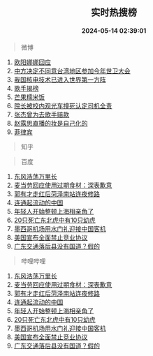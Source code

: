 <div align="center"><h2>实时热搜榜</h2><h4>2024-05-14 02:39:01</h4></div>

> 微博  

1. [欧阳娜娜回应](https://s.weibo.com/weibo?q=%E6%AC%A7%E9%98%B3%E5%A8%9C%E5%A8%9C%E5%9B%9E%E5%BA%94&t=31&band_rank=1&Refer=top)<br />
2. [中方决定不同意台湾地区参加今年世卫大会](https://s.weibo.com/weibo?q=%23%E4%B8%AD%E6%96%B9%E5%86%B3%E5%AE%9A%E4%B8%8D%E5%90%8C%E6%84%8F%E5%8F%B0%E6%B9%BE%E5%9C%B0%E5%8C%BA%E5%8F%82%E5%8A%A0%E4%BB%8A%E5%B9%B4%E4%B8%96%E5%8D%AB%E5%A4%A7%E4%BC%9A%23&t=31&band_rank=2&Refer=top)<br />
3. [我国核电技术已进入世界第一方阵](https://s.weibo.com/weibo?q=%23%E6%88%91%E5%9B%BD%E6%A0%B8%E7%94%B5%E6%8A%80%E6%9C%AF%E5%B7%B2%E8%BF%9B%E5%85%A5%E4%B8%96%E7%95%8C%E7%AC%AC%E4%B8%80%E6%96%B9%E9%98%B5%23&t=31&band_rank=3&Refer=top)<br />
4. [歌手揭榜](https://s.weibo.com/weibo?q=%E6%AD%8C%E6%89%8B%E6%8F%AD%E6%A6%9C&t=31&band_rank=4&Refer=top)<br />
5. [芒果糯米饭](https://s.weibo.com/weibo?q=%E8%8A%92%E6%9E%9C%E7%B3%AF%E7%B1%B3%E9%A5%AD&t=31&band_rank=5&Refer=top)<br />
6. [院长被校内观光车撞死认定司机全责](https://s.weibo.com/weibo?q=%23%E9%99%A2%E9%95%BF%E8%A2%AB%E6%A0%A1%E5%86%85%E8%A7%82%E5%85%89%E8%BD%A6%E6%92%9E%E6%AD%BB%E8%AE%A4%E5%AE%9A%E5%8F%B8%E6%9C%BA%E5%85%A8%E8%B4%A3%23&t=31&band_rank=6&Refer=top)<br />
7. [张杰曾为去歌手赔款](https://s.weibo.com/weibo?q=%23%E5%BC%A0%E6%9D%B0%E6%9B%BE%E4%B8%BA%E5%8E%BB%E6%AD%8C%E6%89%8B%E8%B5%94%E6%AC%BE%23&t=31&band_rank=7&Refer=top)<br />
8. [赵露思直播的妆是自己化的](https://s.weibo.com/weibo?q=%23%E8%B5%B5%E9%9C%B2%E6%80%9D%E7%9B%B4%E6%92%AD%E7%9A%84%E5%A6%86%E6%98%AF%E8%87%AA%E5%B7%B1%E5%8C%96%E7%9A%84%23&t=31&band_rank=8&Refer=top)<br />
9. [菲律宾](https://s.weibo.com/weibo?q=%E8%8F%B2%E5%BE%8B%E5%AE%BE&t=31&band_rank=9&Refer=top)<br />

> 知乎  


> 百度  

1. [东风浩荡万里长](https://www.baidu.com/s?wd=%E4%B8%9C%E9%A3%8E%E6%B5%A9%E8%8D%A1%E4%B8%87%E9%87%8C%E9%95%BF&sa=fyb_news&rsv_dl=fyb_news)<br />
2. [麦当劳回应使用过期食材：深表歉意](https://www.baidu.com/s?wd=%E9%BA%A6%E5%BD%93%E5%8A%B3%E5%9B%9E%E5%BA%94%E4%BD%BF%E7%94%A8%E8%BF%87%E6%9C%9F%E9%A3%9F%E6%9D%90%EF%BC%9A%E6%B7%B1%E8%A1%A8%E6%AD%89%E6%84%8F&sa=fyb_news&rsv_dl=fyb_news)<br />
3. [郭有才走红后菏泽南站连夜修路](https://www.baidu.com/s?wd=%E9%83%AD%E6%9C%89%E6%89%8D%E8%B5%B0%E7%BA%A2%E5%90%8E%E8%8F%8F%E6%B3%BD%E5%8D%97%E7%AB%99%E8%BF%9E%E5%A4%9C%E4%BF%AE%E8%B7%AF&sa=fyb_news&rsv_dl=fyb_news)<br />
4. [连通起流动的中国](https://www.baidu.com/s?wd=%E8%BF%9E%E9%80%9A%E8%B5%B7%E6%B5%81%E5%8A%A8%E7%9A%84%E4%B8%AD%E5%9B%BD&sa=fyb_news&rsv_dl=fyb_news)<br />
5. [年轻人开始整顿上海相亲角了](https://www.baidu.com/s?wd=%E5%B9%B4%E8%BD%BB%E4%BA%BA%E5%BC%80%E5%A7%8B%E6%95%B4%E9%A1%BF%E4%B8%8A%E6%B5%B7%E7%9B%B8%E4%BA%B2%E8%A7%92%E4%BA%86&sa=fyb_news&rsv_dl=fyb_news)<br />
6. [20只死亡东北虎中有10只幼虎](https://www.baidu.com/s?wd=20%E5%8F%AA%E6%AD%BB%E4%BA%A1%E4%B8%9C%E5%8C%97%E8%99%8E%E4%B8%AD%E6%9C%8910%E5%8F%AA%E5%B9%BC%E8%99%8E&sa=fyb_news&rsv_dl=fyb_news)<br />
7. [墨西哥机场用水门礼迎接中国客机](https://www.baidu.com/s?wd=%E5%A2%A8%E8%A5%BF%E5%93%A5%E6%9C%BA%E5%9C%BA%E7%94%A8%E6%B0%B4%E9%97%A8%E7%A4%BC%E8%BF%8E%E6%8E%A5%E4%B8%AD%E5%9B%BD%E5%AE%A2%E6%9C%BA&sa=fyb_news&rsv_dl=fyb_news)<br />
8. [美国宣布全面禁止竞业协议](https://www.baidu.com/s?wd=%E7%BE%8E%E5%9B%BD%E5%AE%A3%E5%B8%83%E5%85%A8%E9%9D%A2%E7%A6%81%E6%AD%A2%E7%AB%9E%E4%B8%9A%E5%8D%8F%E8%AE%AE&sa=fyb_news&rsv_dl=fyb_news)<br />
9. [广东交通落后县没有国道？假的](https://www.baidu.com/s?wd=%E5%B9%BF%E4%B8%9C%E4%BA%A4%E9%80%9A%E8%90%BD%E5%90%8E%E5%8E%BF%E6%B2%A1%E6%9C%89%E5%9B%BD%E9%81%93%EF%BC%9F%E5%81%87%E7%9A%84&sa=fyb_news&rsv_dl=fyb_news)<br />

> 哔哩哔哩  

1. [东风浩荡万里长](https://www.baidu.com/s?wd=%E4%B8%9C%E9%A3%8E%E6%B5%A9%E8%8D%A1%E4%B8%87%E9%87%8C%E9%95%BF&sa=fyb_news&rsv_dl=fyb_news)<br />
2. [麦当劳回应使用过期食材：深表歉意](https://www.baidu.com/s?wd=%E9%BA%A6%E5%BD%93%E5%8A%B3%E5%9B%9E%E5%BA%94%E4%BD%BF%E7%94%A8%E8%BF%87%E6%9C%9F%E9%A3%9F%E6%9D%90%EF%BC%9A%E6%B7%B1%E8%A1%A8%E6%AD%89%E6%84%8F&sa=fyb_news&rsv_dl=fyb_news)<br />
3. [郭有才走红后菏泽南站连夜修路](https://www.baidu.com/s?wd=%E9%83%AD%E6%9C%89%E6%89%8D%E8%B5%B0%E7%BA%A2%E5%90%8E%E8%8F%8F%E6%B3%BD%E5%8D%97%E7%AB%99%E8%BF%9E%E5%A4%9C%E4%BF%AE%E8%B7%AF&sa=fyb_news&rsv_dl=fyb_news)<br />
4. [连通起流动的中国](https://www.baidu.com/s?wd=%E8%BF%9E%E9%80%9A%E8%B5%B7%E6%B5%81%E5%8A%A8%E7%9A%84%E4%B8%AD%E5%9B%BD&sa=fyb_news&rsv_dl=fyb_news)<br />
5. [年轻人开始整顿上海相亲角了](https://www.baidu.com/s?wd=%E5%B9%B4%E8%BD%BB%E4%BA%BA%E5%BC%80%E5%A7%8B%E6%95%B4%E9%A1%BF%E4%B8%8A%E6%B5%B7%E7%9B%B8%E4%BA%B2%E8%A7%92%E4%BA%86&sa=fyb_news&rsv_dl=fyb_news)<br />
6. [20只死亡东北虎中有10只幼虎](https://www.baidu.com/s?wd=20%E5%8F%AA%E6%AD%BB%E4%BA%A1%E4%B8%9C%E5%8C%97%E8%99%8E%E4%B8%AD%E6%9C%8910%E5%8F%AA%E5%B9%BC%E8%99%8E&sa=fyb_news&rsv_dl=fyb_news)<br />
7. [墨西哥机场用水门礼迎接中国客机](https://www.baidu.com/s?wd=%E5%A2%A8%E8%A5%BF%E5%93%A5%E6%9C%BA%E5%9C%BA%E7%94%A8%E6%B0%B4%E9%97%A8%E7%A4%BC%E8%BF%8E%E6%8E%A5%E4%B8%AD%E5%9B%BD%E5%AE%A2%E6%9C%BA&sa=fyb_news&rsv_dl=fyb_news)<br />
8. [美国宣布全面禁止竞业协议](https://www.baidu.com/s?wd=%E7%BE%8E%E5%9B%BD%E5%AE%A3%E5%B8%83%E5%85%A8%E9%9D%A2%E7%A6%81%E6%AD%A2%E7%AB%9E%E4%B8%9A%E5%8D%8F%E8%AE%AE&sa=fyb_news&rsv_dl=fyb_news)<br />
9. [广东交通落后县没有国道？假的](https://www.baidu.com/s?wd=%E5%B9%BF%E4%B8%9C%E4%BA%A4%E9%80%9A%E8%90%BD%E5%90%8E%E5%8E%BF%E6%B2%A1%E6%9C%89%E5%9B%BD%E9%81%93%EF%BC%9F%E5%81%87%E7%9A%84&sa=fyb_news&rsv_dl=fyb_news)<br />
